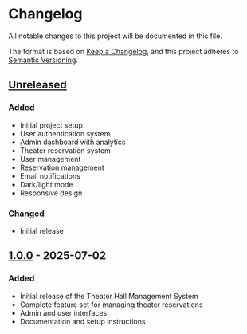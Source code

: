 # Changelog

All notable changes to this project will be documented in this file.

The format is based on [Keep a Changelog](https://keepachangelog.com/en/1.0.0/),
and this project adheres to [Semantic Versioning](https://semver.org/spec/v2.0.0.html).

## [Unreleased]

### Added
- Initial project setup
- User authentication system
- Admin dashboard with analytics
- Theater reservation system
- User management
- Reservation management
- Email notifications
- Dark/light mode
- Responsive design

### Changed
- Initial release

## [1.0.0] - 2025-07-02
### Added
- Initial release of the Theater Hall Management System
- Complete feature set for managing theater reservations
- Admin and user interfaces
- Documentation and setup instructions

[Unreleased]: https://github.com/your-username/Arts-and-culture-management-system/compare/v1.0.0...HEAD
[1.0.0]: https://github.com/your-username/Arts-and-culture-management-system/releases/tag/v1.0.0

